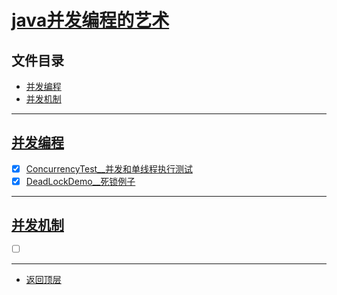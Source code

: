 
# [java并发编程的艺术](../README.md)

## 文件目录

- [并发编程](#并发编程)
- [并发机制](#并发机制)

----------------

## [并发编程](programming/src/main/java/com/cpucode)

- [x] [ConcurrencyTest__并发和单线程执行测试](programming/src/main/java/com/cpucode/concurrency/ConcurrencyTest.java)
- [x] [DeadLockDemo__死锁例子](programming/src/main/java/com/cpucode/dead/lock/DeadLockDemo.java)

----------------

## [并发机制](mechanism/src/main/java/com/cpucode)


- [ ] [](mechanism/src/main/java/com/cpucode/sparse//SparseArray.java)


---------------------



- [返回顶层](../README.md)